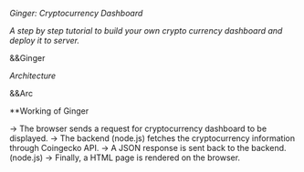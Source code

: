*Ginger: Cryptocurrency Dashboard*

*A step by step tutorial to build your own crypto currency dashboard and deploy it to server.*

&&Ginger

*Architecture*

&&Arc

**Working of Ginger

→ The browser sends a request for cryptocurrency dashboard to be displayed.
→ The backend (node.js) fetches the cryptocurrency information through Coingecko API.
→ A JSON response is sent back to the backend. (node.js)
→ Finally, a HTML page is rendered on the browser.
